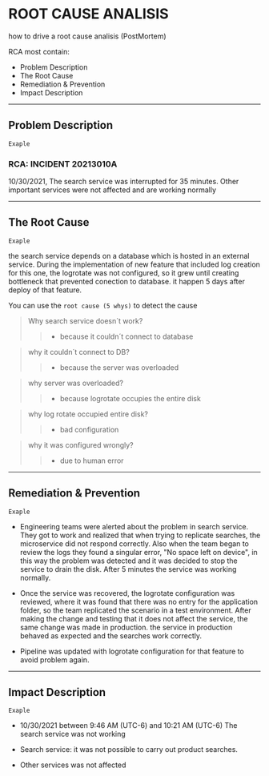 # ROOT CAUSE ANALISIS
how to drive a root cause analisis (PostMortem)

RCA most contain:
- Problem Description
- The Root Cause
- Remediation & Prevention
- Impact Description

---

## Problem Description

`Exaple`

### RCA: INCIDENT 20213010A

10/30/2021, The search service was interrupted for 35 minutes. Other important services were not affected and are working normally

---

## The Root Cause

`Exaple`

the search service depends on a database which is hosted in an external service. During the implementation of new feature that included log creation for this one, the logrotate was not configured, so it grew until creating bottleneck that prevented conection to database. it happen 5 days after deploy of that feature.

You can use the `root cause (5 whys)` to detect the cause

>Why search service doesn´t work?
>>- because it couldn´t connect to database

>why it couldn´t connect to DB?
>>- because the server was overloaded

>why server was overloaded?
>>- because logrotate occupies the entire disk

>why log rotate occupied entire disk?
>>- bad configuration

>why it was configured wrongly?
>>- due to human error

---

## Remediation & Prevention

`Exaple`

- Engineering teams were alerted about the problem in search service. 
They got to work and realized that when trying to replicate searches, the microservice did not respond correctly. Also when the team began to review the logs they found a singular error, "No space left on device", in this way the problem was detected and it was decided to stop the service to drain the disk. After 5 minutes the service was working normally.

- Once the service was recovered, the logrotate configuration was reviewed, where it was found that there was no entry for the application folder, so the team replicated the scenario in a test environment. After making the change and testing that it does not affect the service, the same change was made in production. the service in production behaved as expected and the searches work correctly.

- Pipeline was updated with logrotate configuration for that feature to avoid problem again.

---

## Impact Description

`Exaple`

- 10/30/2021 between 9:46 AM (UTC-6) and 10:21 AM (UTC-6) The search service was not working

- Search service: it was not possible to carry out product searches.

- Other services was not affected